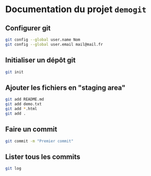 # Documentation du projet `demogit`

## Configurer git

```bash
git config --global user.name Nom
git config --global user.email mail@mail.fr
```

## Initialiser un dépôt git

```bash
git init
```

## Ajouter les fichiers en "staging area"
```bash
git add README.md
git add demo.txt
git add *.html
git add .
```

## Faire un commit
```bash
git commit -m "Premier commit"
```

## Lister tous les commits
```bash
git log
```
